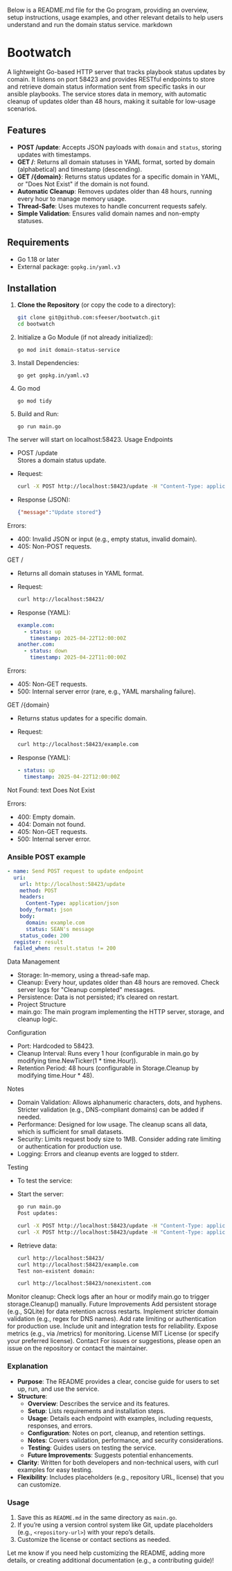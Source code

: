 Below is a README.md file for the Go program, providing an overview, setup instructions, usage examples, and other relevant details to help users understand and run the domain status service.
markdown
# Bootwatch

A lightweight Go-based HTTP server that tracks playbook status updates by comain. It listens on port 58423 and provides RESTful endpoints to store and retrieve domain status information sent from specific tasks in our ansible playbooks. The service stores data in memory, with automatic cleanup of updates older than 48 hours, making it suitable for low-usage scenarios.

## Features

- **POST /update**: Accepts JSON payloads with `domain` and `status`, storing updates with timestamps.
- **GET /**: Returns all domain statuses in YAML format, sorted by domain (alphabetical) and timestamp (descending).
- **GET /{domain}**: Returns status updates for a specific domain in YAML, or "Does Not Exist" if the domain is not found.
- **Automatic Cleanup**: Removes updates older than 48 hours, running every hour to manage memory usage.
- **Thread-Safe**: Uses mutexes to handle concurrent requests safely.
- **Simple Validation**: Ensures valid domain names and non-empty statuses.

## Requirements

- Go 1.18 or later
- External package: `gopkg.in/yaml.v3`

## Installation

1. **Clone the Repository** (or copy the code to a directory):

   ``` bash
   git clone git@github.com:sfeeser/bootwatch.git
   cd bootwatch
   ```

2. Initialize a Go Module (if not already initialized):

    ```
    go mod init domain-status-service
    ```
    
4. Install Dependencies:

    ```
    go get gopkg.in/yaml.v3
    ```

6. Go mod

    ```
    go mod tidy
    ```

8. Build and Run:

    ```
    go run main.go
    ```

The server will start on localhost:58423.
Usage
Endpoints
- POST /update  
  Stores a domain status update.
- Request:

   ```bash
   curl -X POST http://localhost:58423/update -H "Content-Type: application/json" -d '{"domain":"example.com","status":"up"}'
   ```
      
- Response (JSON):

   ```json
   {"message":"Update stored"}
   ```
   
Errors:
- 400: Invalid JSON or input (e.g., empty status, invalid domain).
- 405: Non-POST requests.

GET /
- Returns all domain statuses in YAML format.
- Request:

    ```bash
    curl http://localhost:58423/
    ```
    
- Response (YAML):
    ```yaml
    example.com:
      - status: up
        timestamp: 2025-04-22T12:00:00Z
    another.com:
      - status: down
        timestamp: 2025-04-22T11:00:00Z
    ```
    
Errors:
- 405: Non-GET requests.
- 500: Internal server error (rare, e.g., YAML marshaling failure).

GET /{domain}
- Returns status updates for a specific domain.
- Request:
    ```bash
    curl http://localhost:58423/example.com
    ```
    
- Response (YAML):
       
    ```yaml
    - status: up
      timestamp: 2025-04-22T12:00:00Z
    ```

Not Found:
text
Does Not Exist

Errors:
- 400: Empty domain.
- 404: Domain not found.
- 405: Non-GET requests.
- 500: Internal server error.

### Ansible POST example

```yaml
- name: Send POST request to update endpoint
  uri:
    url: http://localhost:58423/update
    method: POST
    headers:
      Content-Type: application/json
    body_format: json
    body:
      domain: example.com
      status: SEAN's message
    status_code: 200
  register: result
  failed_when: result.status != 200
```

Data Management
- Storage: In-memory, using a thread-safe map.
- Cleanup: Every hour, updates older than 48 hours are removed. Check server logs for "Cleanup completed" messages.
- Persistence: Data is not persisted; it’s cleared on restart.
- Project Structure
- main.go: The main program implementing the HTTP server, storage, and cleanup logic.

Configuration
- Port: Hardcoded to 58423.
- Cleanup Interval: Runs every 1 hour (configurable in main.go by modifying time.NewTicker(1 * time.Hour)).
- Retention Period: 48 hours (configurable in Storage.Cleanup by modifying time.Hour * 48).

Notes
- Domain Validation: Allows alphanumeric characters, dots, and hyphens. Stricter validation (e.g., DNS-compliant domains) can be added if needed.
- Performance: Designed for low usage. The cleanup scans all data, which is sufficient for small datasets.
- Security: Limits request body size to 1MB. Consider adding rate limiting or authentication for production use.
- Logging: Errors and cleanup events are logged to stderr.

Testing
- To test the service:
- Start the server:

    ```bash
    go run main.go
    Post updates:
    ```
    
    ```bash
    curl -X POST http://localhost:58423/update -H "Content-Type: application/json" -d '{"domain":"example.com","status":"up"}'
    curl -X POST http://localhost:58423/update -H "Content-Type: application/json" -d '{"domain":"another.com","status":"down"}'
    ```
- Retrieve data:
    ``` bash
    curl http://localhost:58423/
    curl http://localhost:58423/example.com
    Test non-existent domain:
    ```
    
    ```bash
    curl http://localhost:58423/nonexistent.com
    ```

Monitor cleanup: Check logs after an hour or modify main.go to trigger storage.Cleanup() manually.
Future Improvements
Add persistent storage (e.g., SQLite) for data retention across restarts.
Implement stricter domain validation (e.g., regex for DNS names).
Add rate limiting or authentication for production use.
Include unit and integration tests for reliability.
Expose metrics (e.g., via /metrics) for monitoring.
License
MIT License (or specify your preferred license).
Contact
For issues or suggestions, please open an issue on the repository or contact the maintainer.

### Explanation
- **Purpose**: The README provides a clear, concise guide for users to set up, run, and use the service.
- **Structure**:
  - **Overview**: Describes the service and its features.
  - **Setup**: Lists requirements and installation steps.
  - **Usage**: Details each endpoint with examples, including requests, responses, and errors.
  - **Configuration**: Notes on port, cleanup, and retention settings.
  - **Notes**: Covers validation, performance, and security considerations.
  - **Testing**: Guides users on testing the service.
  - **Future Improvements**: Suggests potential enhancements.
- **Clarity**: Written for both developers and non-technical users, with curl examples for easy testing.
- **Flexibility**: Includes placeholders (e.g., repository URL, license) that you can customize.

### Usage
1. Save this as `README.md` in the same directory as `main.go`.
2. If you’re using a version control system like Git, update placeholders (e.g., `<repository-url>`) with your repo’s details.
3. Customize the license or contact sections as needed.

Let me know if you need help customizing the README, adding more details, or creating additional documentation (e.g., a contributing guide)!

